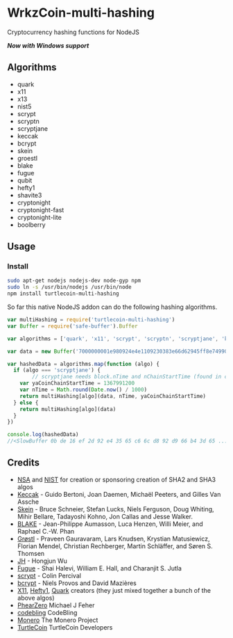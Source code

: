 # WrkzCoin-multi-hashing

Cryptocurrency hashing functions for NodeJS

***Now with Windows support***

## Algorithms

* quark
* x11
* x13
* nist5
* scrypt
* scryptn
* scryptjane
* keccak
* bcrypt
* skein
* groestl
* blake
* fugue
* qubit
* hefty1
* shavite3
* cryptonight
* cryptonight-fast
* cryptonight-lite
* boolberry

## Usage

### Install

```bash
sudo apt-get nodejs nodejs-dev node-gyp npm
sudo ln -s /usr/bin/nodejs /usr/bin/node
npm install turtlecoin-multi-hashing
```

So far this native NodeJS addon can do the following hashing algorithms.

```javascript
var multiHashing = require('turtlecoin-multi-hashing')
var Buffer = require('safe-buffer').Buffer

var algorithms = ['quark', 'x11', 'scrypt', 'scryptn', 'scryptjane', 'keccak', 'bcrypt', 'skein', 'blake']

var data = new Buffer('7000000001e980924e4e1109230383e66d62945ff8e749903bea4336755c00000000000051928aff1b4d72416173a8c3948159a09a73ac3bb556aa6bfbcad1a85da7f4c1d13350531e24031b939b9e2b', 'hex')

var hashedData = algorithms.map(function (algo) {
  if (algo === 'scryptjane') {
        // scryptjane needs block.nTime and nChainStartTime (found in coin source)
    var yaCoinChainStartTime = 1367991200
    var nTime = Math.round(Date.now() / 1000)
    return multiHashing[algo](data, nTime, yaCoinChainStartTime)
  } else {
    return multiHashing[algo](data)
  }
})

console.log(hashedData)
//<SlowBuffer 0b de 16 ef 2d 92 e4 35 65 c6 6c d8 92 d9 66 b4 3d 65 ..... >
```


## Credits

* [NSA](http://www.nsa.gov/) and [NIST](http://www.nist.gov/) for creation or sponsoring creation of SHA2 and SHA3 algos
* [Keccak](http://en.wikipedia.org/wiki/Keccak) - Guido Bertoni, Joan Daemen, Michaël Peeters, and Gilles Van Assche
* [Skein](http://en.wikipedia.org/wiki/Skein_(hash_function)) - Bruce Schneier, Stefan Lucks, Niels Ferguson, Doug Whiting, Mihir Bellare, Tadayoshi Kohno, Jon Callas and Jesse Walker.
* [BLAKE](http://en.wikipedia.org/wiki/BLAKE_(hash_function)) - Jean-Philippe Aumasson, Luca Henzen, Willi Meier, and Raphael C.-W. Phan
* [Grøstl](http://en.wikipedia.org/wiki/Gr%C3%B8stl) - Praveen Gauravaram, Lars Knudsen, Krystian Matusiewicz, Florian Mendel, Christian Rechberger, Martin Schläffer, and Søren S. Thomsen
* [JH](http://en.wikipedia.org/wiki/JH_(hash_function)) - Hongjun Wu
* [Fugue](http://en.wikipedia.org/wiki/Fugue_(hash_function)) - Shai Halevi, William E. Hall, and Charanjit S. Jutla
* [scrypt](http://en.wikipedia.org/wiki/Scrypt) - Colin Percival
* [bcrypt](http://en.wikipedia.org/wiki/Bcrypt) - Niels Provos and David Mazières
* [X11](http://www.darkcoin.io/), [Hefty1](http://heavycoin.github.io/about.html), [Quark](http://www.qrk.cc/) creators (they just mixed together a bunch of the above algos)
* [PhearZero](https://github.com/PhearZero) Michael J Feher
* [codebling](https://github.com/codebling) CodeBling
* [Monero](https://github.com/monero-project/monero) The Monero Project
* [TurtleCoin](https://github.com/turtlecoin) TurtleCoin Developers
